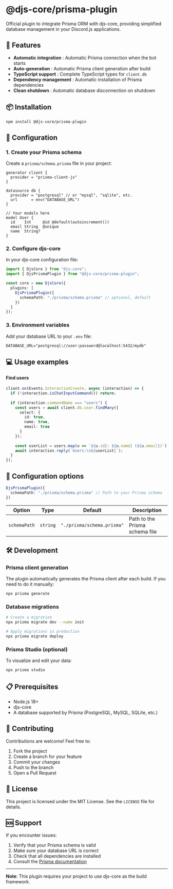 # @djs-core/prisma-plugin

Official plugin to integrate Prisma ORM with djs-core, providing simplified database management in your Discord.js applications.

## 🚀 Features

- **Automatic integration** : Automatic Prisma connection when the bot starts
- **Auto-generation** : Automatic Prisma client generation after build
- **TypeScript support** : Complete TypeScript types for `client.db`
- **Dependency management** : Automatic installation of Prisma dependencies
- **Clean shutdown** : Automatic database disconnection on shutdown

## 📦 Installation

```bash
npm install @djs-core/prisma-plugin
```

## 🔧 Configuration

### 1. Create your Prisma schema

Create a `prisma/schema.prisma` file in your project:

```prisma
generator client {
  provider = "prisma-client-js"
}

datasource db {
  provider = "postgresql" // or "mysql", "sqlite", etc.
  url      = env("DATABASE_URL")
}

// Your models here
model User {
  id    Int     @id @default(autoincrement())
  email String  @unique
  name  String?
}
```

### 2. Configure djs-core

In your djs-core configuration file:

```typescript
import { DjsCore } from "djs-core";
import { DjsPrismaPlugin } from "@djs-core/prisma-plugin";

const core = new DjsCore({
  plugins: [
    DjsPrismaPlugin({
      schemaPath: "./prisma/schema.prisma" // optional, default
    })
  ]
});
```

### 3. Environment variables

Add your database URL to your `.env` file:

```env
DATABASE_URL="postgresql://user:password@localhost:5432/mydb"
```

## 💻 Usage examples

#### Find users

```typescript
client.on(Events.InteractionCreate, async (interaction) => {
  if (!interaction.isChatInputCommand()) return;
  
  if (interaction.commandName === "users") {
    const users = await client.db.user.findMany({
      select: {
        id: true,
        name: true,
        email: true
      }
    });
    
    const userList = users.map(u => `${u.id}: ${u.name} (${u.email})`).join('\n');
    await interaction.reply(`Users:\n${userList}`);
  }
});
```

## 🔧 Configuration options

```typescript
DjsPrismaPlugin({
  schemaPath: "./prisma/schema.prisma" // Path to your Prisma schema
})
```

| Option | Type | Default | Description |
|--------|------|---------|-------------|
| `schemaPath` | `string` | `"./prisma/schema.prisma"` | Path to the Prisma schema file |

## 🛠️ Development

### Prisma client generation

The plugin automatically generates the Prisma client after each build. If you need to do it manually:

```bash
npx prisma generate
```

### Database migrations

```bash
# Create a migration
npx prisma migrate dev --name init

# Apply migrations in production
npx prisma migrate deploy
```

### Prisma Studio (optional)

To visualize and edit your data:

```bash
npx prisma studio
```

## 📋 Prerequisites

- Node.js 18+
- djs-core
- A database supported by Prisma (PostgreSQL, MySQL, SQLite, etc.)

## 🤝 Contributing

Contributions are welcome! Feel free to:

1. Fork the project
2. Create a branch for your feature
3. Commit your changes
4. Push to the branch
5. Open a Pull Request

## 📄 License

This project is licensed under the MIT License. See the `LICENSE` file for details.

## 🆘 Support

If you encounter issues:

1. Verify that your Prisma schema is valid
2. Make sure your database URL is correct
3. Check that all dependencies are installed
4. Consult the [Prisma documentation](https://www.prisma.io/docs)

---

**Note**: This plugin requires your project to use djs-core as the build framework. 